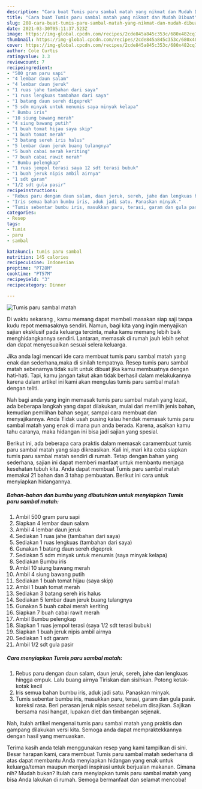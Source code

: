 ```yaml
---
description: "Cara buat Tumis paru sambal matah yang nikmat dan Mudah Dibuat"
title: "Cara buat Tumis paru sambal matah yang nikmat dan Mudah Dibuat"
slug: 208-cara-buat-tumis-paru-sambal-matah-yang-nikmat-dan-mudah-dibuat
date: 2021-03-30T05:11:37.523Z
image: https://img-global.cpcdn.com/recipes/2cde845a845c353c/680x482cq70/tumis-paru-sambal-matah-foto-resep-utama.jpg
thumbnail: https://img-global.cpcdn.com/recipes/2cde845a845c353c/680x482cq70/tumis-paru-sambal-matah-foto-resep-utama.jpg
cover: https://img-global.cpcdn.com/recipes/2cde845a845c353c/680x482cq70/tumis-paru-sambal-matah-foto-resep-utama.jpg
author: Cole Curtis
ratingvalue: 3.3
reviewcount: 7
recipeingredient:
- "500 gram paru sapi"
- "4 lembar daun salam"
- "4 lembar daun jeruk"
- "1 ruas jahe tambahan dari saya"
- "1 ruas lengkuas tambahan dari saya"
- "1 batang daun sereh digeprek"
- "5 sdm minyak untuk menumis saya minyak kelapa"
- " Bumbu iris"
- "10 siung bawang merah"
- "4 siung bawang putih"
- "1 buah tomat hijau saya skip"
- "1 buah tomat merah"
- "3 batang sereh iris halus"
- "5 lembar daun jeruk buang tulangnya"
- "5 buah cabai merah keriting"
- "7 buah cabai rawit merah"
- " Bumbu pelengkap"
- "1 ruas jempol terasi saya 12 sdt terasi bubuk"
- "1 buah jeruk nipis ambil airnya"
- "1 sdt garam"
- "1/2 sdt gula pasir"
recipeinstructions:
- "Rebus paru dengan daun salam, daun jeruk, sereh, jahe dan lengkuas hingga empuk. Lalu buang airnya Tiriskan dan sisihkan. Potong kotak-kotak kecil"
- "Iris semua bahan bumbu iris, aduk jadi satu. Panaskan minyak."
- "Tumis sebentar bumbu iris, masukkan paru, terasi, garam dan gula pasir. koreksi rasa. Beri perasan jeruk nipis sesaat sebelum disajikan. Sajikan bersama nasi hangat, lupakan diet dan timbangan sejenak."
categories:
- Resep
tags:
- tumis
- paru
- sambal

katakunci: tumis paru sambal 
nutrition: 145 calories
recipecuisine: Indonesian
preptime: "PT28M"
cooktime: "PT57M"
recipeyield: "3"
recipecategory: Dinner

---
```



![Tumis paru sambal matah](https://img-global.cpcdn.com/recipes/2cde845a845c353c/680x482cq70/tumis-paru-sambal-matah-foto-resep-utama.jpg)

Di waktu  sekarang , kamu memang dapat membeli masakan siap saji tanpa kudu repot memasaknya sendiri. Namun, bagi kita yang ingin menyajikan sajian eksklusif pada keluarga tercinta, maka kamu memang lebih baik menghidangkannya sendiri. Lantaran, memasak di rumah jauh lebih sehat dan dapat menyesuaikan sesuai selera keluarga.

Jika anda lagi mencari ide cara membuat tumis paru sambal matah yang enak dan sederhana,maka di sinilah tempatnya. Resep tumis paru sambal matah  sebenarnya tidak sulit untuk dibuat jika kamu membuatnya dengan hati-hati. Tapi, kamu jangan takut akan tidak berhasil dalam melakukannya 
karena dalam artikel ini kami akan mengulas tumis paru sambal matah dengan teliti.  



Nah bagi anda yang ingin memasak tumis paru sambal matah yang lezat, ada beberapa langkah yang dapat dilakukan, mulai dari memilih jenis bahan, kemudian pemilihan bahan segar, sampai cara membuat dan menyajikannya. Anda Tidak usah pusing kalau hendak memasak tumis paru sambal matah yang enak di mana pun anda berada. Karena, asalkan kamu  tahu caranya, maka hidangan ini bisa jadi sajian yang spesial.

Berikut ini, ada beberapa cara praktis  dalam memasak caramembuat tumis paru sambal matah yang siap dikreasikan. Kali ini, mari kita coba siapkan tumis paru sambal matah sendiri di rumah. Tetap dengan bahan yang sederhana, sajian ini dapat memberi manfaat untuk membantu menjaga kesehatan tubuh kita. Anda dapat membuat Tumis paru sambal matah memakai 21 bahan dan 3 tahap pembuatan. Berikut ini cara untuk menyiapkan hidangannya.

<!--inarticleads1-->

##### Bahan-bahan dan bumbu yang dibutuhkan untuk menyiapkan Tumis paru sambal matah:

1. Ambil 500 gram paru sapi
1. Siapkan 4 lembar daun salam
1. Ambil 4 lembar daun jeruk
1. Sediakan 1 ruas jahe (tambahan dari saya)
1. Sediakan 1 ruas lengkuas (tambahan dari saya)
1. Gunakan 1 batang daun sereh digeprek
1. Sediakan 5 sdm minyak untuk menumis (saya minyak kelapa)
1. Sediakan  Bumbu iris
1. Ambil 10 siung bawang merah
1. Ambil 4 siung bawang putih
1. Sediakan 1 buah tomat hijau (saya skip)
1. Ambil 1 buah tomat merah
1. Sediakan 3 batang sereh iris halus
1. Sediakan 5 lembar daun jeruk buang tulangnya
1. Gunakan 5 buah cabai merah keriting
1. Siapkan 7 buah cabai rawit merah
1. Ambil  Bumbu pelengkap
1. Siapkan 1 ruas jempol terasi (saya 1/2 sdt terasi bubuk)
1. Siapkan 1 buah jeruk nipis ambil airnya
1. Sediakan 1 sdt garam
1. Ambil 1/2 sdt gula pasir




<!--inarticleads2-->

##### Cara menyiapkan Tumis paru sambal matah:

1. Rebus paru dengan daun salam, daun jeruk, sereh, jahe dan lengkuas hingga empuk. Lalu buang airnya Tiriskan dan sisihkan. Potong kotak-kotak kecil
1. Iris semua bahan bumbu iris, aduk jadi satu. Panaskan minyak.
1. Tumis sebentar bumbu iris, masukkan paru, terasi, garam dan gula pasir. koreksi rasa. Beri perasan jeruk nipis sesaat sebelum disajikan. Sajikan bersama nasi hangat, lupakan diet dan timbangan sejenak.




Nah, itulah artikel mengenai  tumis paru sambal matah  yang praktis dan gampang dilakukan versi kita. Semoga anda dapat mempraktekkannya dengan hasil yang memuaskan. 

Terima kasih anda telah menggunakan resep yang kami tampilkan di sini. Besar harapan kami, cara membuat  Tumis paru sambal matah sederhana di atas dapat membantu Anda menyiapkan hidangan yang enak untuk keluarga/teman maupun menjadi inspirasi untuk berjualan makanan. Gimana nih? Mudah bukan? Itulah cara menyiapkan tumis paru sambal matah yang bisa Anda lakukan di rumah. Semoga bermanfaat dan selamat mencoba!

